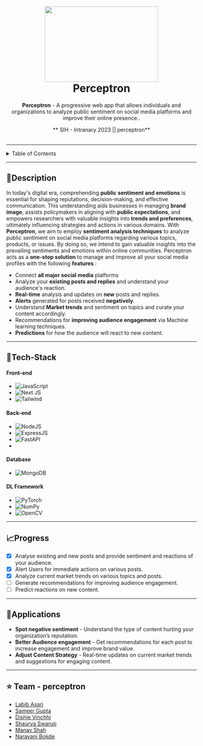 <h1 align="center">
  <a href="#">
    <img src="https://hackmd-prod-images.s3-ap-northeast-1.amazonaws.com/uploads/upload_6315995e35cc903fc26dbbdabe0575bb.png?AWSAccessKeyId=AKIA3XSAAW6AWSKNINWO&Expires=1695234397&Signature=%2FZkJ8bTruziWkvW6irH3F8D6k%2F0%3D"  width="300" height="200">
  </a>
  <br>
  Perceptron
</h1>

<div align="center">
   <strong>Perceptron</strong> - A progressive web app that allows individuals and organizations to analyze public sentiment on social media platforms and improve their online presence..

** SIH - Intranary 2023 || perceptron** <br> <br>
<!--   Add any <a href="https://shields.io/">Shields</a> here -->

</div>
<hr>

<details>
<summary>Table of Contents</summary>

- [Description](#description)
- [Tech Stack](#tech-stack)
- [Progress](#progress)
- [Applications](#applications)
- [Team Members](#team-members)
- [Screenshots](#screenshots)

</details>


---


## 📝Description
In today's digital era, comprehending **public sentiment and emotions** is essential for shaping reputations, decision-making, and effective communication. This understanding aids businesses in managing **brand image**, assists policymakers in aligning with **public expectations**, and empowers researchers with valuable insights into **trends and preferences**, ultimately influencing strategies and actions in various domains.
With **Perceptron**, we aim to employ **sentiment analysis techniques** to analyze public sentiment on social media platforms regarding various topics, products, or issues. By doing so, we intend to gain valuable insights into the prevailing sentiments and emotions within online communities.
Perceptron acts as a **one-stop solution**  to manage and improve all your social media profiles with the following **features** : 

- Connect **all major social media** platforms
- Analyze your **existing posts and replies** and understand your audience's reaction.
- **Real-time** analysis and updates on **new** posts and replies.
- **Alerts** generated for posts received **negatively**.
- Understand **Market trends** and sentiment on topics and curate your content accordingly.
- Recommendations for **improving audience engagement** via Machine learning techniques.
- **Predictions** for how the audience will react to new content.




---


## 🤖Tech-Stack


#### Front-end
- ![JavaScript](https://img.shields.io/badge/javascript-%23323330.svg?style=for-the-badge&logo=javascript&logoColor=%23F7DF1E)
- ![Next JS](https://img.shields.io/badge/Next-black?style=for-the-badge&logo=next.js&logoColor=white)
- ![Tailwind](https://img.shields.io/badge/Tailwind_CSS-38B2AC?style=for-the-badge&logo=tailwind-css&logoColor=white) 

#### Back-end
- ![NodeJS](https://img.shields.io/badge/Node.js-43853D?style=for-the-badge&logo=node.js&logoColor=white)
- ![ExpressJS](https://img.shields.io/badge/Express.js-404D59?style=for-the-badge)
- ![FastAPI](https://img.shields.io/badge/FastAPI-005571?style=for-the-badge&logo=fastapi)
- 


#### Database
- ![MongoDB](https://img.shields.io/badge/MongoDB-4EA94B?style=for-the-badge&logo=mongodb&logoColor=white)

#### DL Framework

- ![PyTorch](https://img.shields.io/badge/PyTorch-%23EE4C2C.svg?style=for-the-badge&logo=PyTorch&logoColor=white)
- ![NumPy](https://img.shields.io/badge/numpy-%23013243.svg?style=for-the-badge&logo=numpy&logoColor=white)
- ![OpenCV](https://img.shields.io/badge/opencv-%23white.svg?style=for-the-badge&logo=opencv&logoColor=white)


---


## 📈Progress

- [x] Analyse existing and new posts and provide sentiment and reactions of your audience.
- [x] Alert Users for immediate actions on various posts.
- [x] Analyze current market trends on various topics and posts.
- [ ] Generate recommendations for improving audience engagement.
- [ ] Predict reactions on new content.

---

## 💸Applications

- **Spot negative sentiment** - Understand the type of content hurting your organization’s reputation.
- **Better Audience engagement** - Get recommendations for each post to increase engagement and improve brand value.
- **Adjust Content Strategy** - Real-time updates on current market trends and suggestions for engaging content.




---

## :star: Team - perceptron

- [Labib Asari](https://github.com/labeeb-7z) 
- [Sameer Gupta](https://github.com/sameergupta4873) 
- [Dishie Vinchhi](https://github.com/Dishie2498) 
- [Shaurya Swarup](https://github.com/ShauryaSwarup)
- [Manav Shah](https://github.com/manav2580)
- [Narayani Bokde](https://github.com/narayanibokde9)
